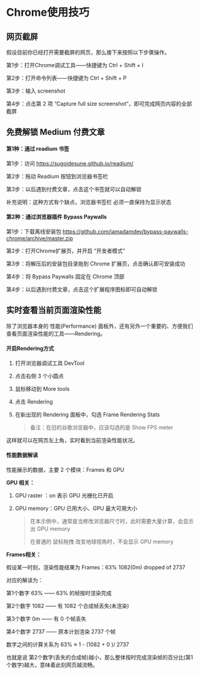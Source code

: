 # Chrome使用技巧



## 网页截屏

假设目前你已经打开需要截屏的网页，那么接下来按照以下步骤操作。

第1步：打开Chrome调试工具——快捷键为 Ctrl + Shift + I

第2步：打开命令列表——快捷键为 Ctrl + Shift + P

第3步：输入 screenshot

第4步：点击第 2 项 “Capture full size screenshot”，即可完成网页内容的全部截屏


## 免费解锁 Medium 付费文章

#### 第1种：通过 readium 书签

第1步：访问 https://sugoidesune.github.io/readium/

第2步：拖动 Readium 按钮到浏览器书签栏

第3步：以后遇到付费文章，点击这个书签就可以自动解锁

补充说明：这种方式有个缺点，浏览器书签栏 必须一直保持为显示状态


#### 第2种：通过浏览器插件 Bypass Paywalls

第1步：下载离线安装包 https://github.com/iamadamdev/bypass-paywalls-chrome/archive/master.zip 

第2步：打开Chrome扩展页，并开启 “开发者模式”

第3步：将解压后的安装包目录拖到 Chrome 扩展页，点击确认即可安装成功

第4步：将 Bypass Paywalls 固定在 Chrome 顶部

第4步：以后遇到付费文章，点击这个扩展程序图标即可自动解锁


## 实时查看当前页面渲染性能

除了浏览器本身的 性能(Performance) 面板外，还有另外一个重要的、方便我们查看页面渲染性能的工具——Rendering。

#### 开启Rendering方式

1. 打开浏览器调试工具 DevTool

2. 点击右侧 3 个小圆点

3. 鼠标移动到 More tools

4. 点击 Rendering

5. 在新出现的 Rendering 面板中，勾选 Frame Rendering Stats

   > 备注：在旧的谷歌浏览器中，应该勾选的是 Show FPS meter

这样就可以在网页左上角，实时看到当前渲染性能状况。



#### 性能数据解读

性能展示的数据，主要 2 个模块：Frames 和 GPU

**GPU 相关：**

1. GPU raster ：on  表示 GPU 光栅化已开启

2. GPU memory：GPU 已用大小、GPU 最大可用大小

   > 在本示例中，通常是当修改浏览器尺寸时，此时需要大量计算，会显示出 GPU memory
   >
   > 在普通的 鼠标拖拽 改变地球视角时，不会显示 GPU memory

**Frames相关：**

假设某一时刻，渲染性能结果为 Frames：63% 1082(0m) dropped of 2737

对应的解读为：

第1个数字 63% —— 63% 的帧按时渲染完成

第2个数字 1082 —— 有 1082 个合成帧丢失(未渲染)

第3个数字 0m —— 有 0 个帧丢失

第4个数字 2737 —— 原本计划渲染 2737 个帧

数字之间的计算关系为 63% ≈ 1 - (1082 + 0 )/ 2737

也就是说 第2个数字(丢失的合成帧)越小，那么整体按时完成渲染帧的百分比(第1个数字)越大，意味着此刻网页越流畅。

